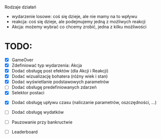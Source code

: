 Rodzaje działań
- wydarzenie losowe: coś się dzieje, ale nie mamy na to wpływu
- reakcja: coś się dzieje, ale podejmujemy jedną z możliwych reakcji
- Akcja: możemy wybrać co chcemy zrobić, jedna z kilku możliwości

# TODO:
- [x] GameOver
- [x] Zdefiniować typ wydarzenia: Akcja
- [x] Dodać obsługę post efektów (dla Akcji i Reakcji)
- [x] Dodać wizualizację bohatera (różny wiek i stan)
- [x] Dodać wyświetlanie podstawowych parametrów
- [ ] Dodać obsługę predefiniowanych zdarzeń
- [x] Selektor postaci

<!-- - [ ] Dodać losowanie odpowiednich zdarzeń na podstawie parametrów użytkownika -->
- [x] Dodać obsługę upływu czasu (naliczanie parametrów, oszczędności, ...)
- [ ] Dodać obsługę wydatków
- [ ] Pauzowanie przy bankructwie

- [ ] Leaderboard